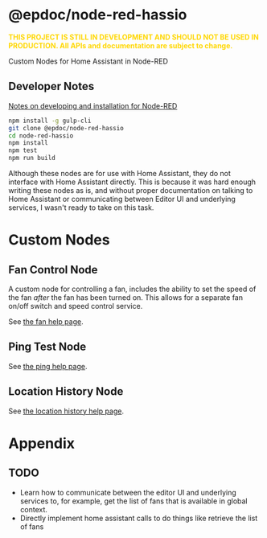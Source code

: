 # @epdoc/node-red-hassio

<span style="color:gold">**THIS PROJECT IS STILL IN DEVELOPMENT AND SHOULD NOT BE USED IN PRODUCTION. 
All APIs and documentation are subject to change.**</span>

Custom Nodes for Home Assistant in Node-RED

## Developer Notes

[Notes on developing and installation for Node-RED](https://github.com/epdoc/node-red-hautil/blob/master/NODE-RED.md)

```bash
npm install -g gulp-cli
git clone @epdoc/node-red-hassio
cd node-red-hassio
npm install
npm test
npm run build
```

Although these nodes are for use with Home Assistant, they do not interface with
Home Assistant directly. This is because it was hard enough writing these nodes
as is, and without proper documentation on talking to Home Assistant or
communicating between Editor UI and underlying services, I wasn't ready to take
on this task.

# Custom Nodes

## Fan Control Node

A custom node for controlling a fan, includes the ability to set the speed of
the fan _after_ the fan has been turned on. This allows for a separate fan
on/off switch and speed control service.

See [the fan help page](./src/nodes/fan-control/help.html).

## Ping Test Node

See [the ping help page](./src/nodes/ping-test/help.html).

## Location History Node

See [the location history help page](./src/nodes/location-history/help.html).

# Appendix

## TODO

- Learn how to communicate between the editor UI and underlying services to, for
  example, get the list of fans that is available in global context.
- Directly implement home assistant calls to do things like retrieve the list of fans
